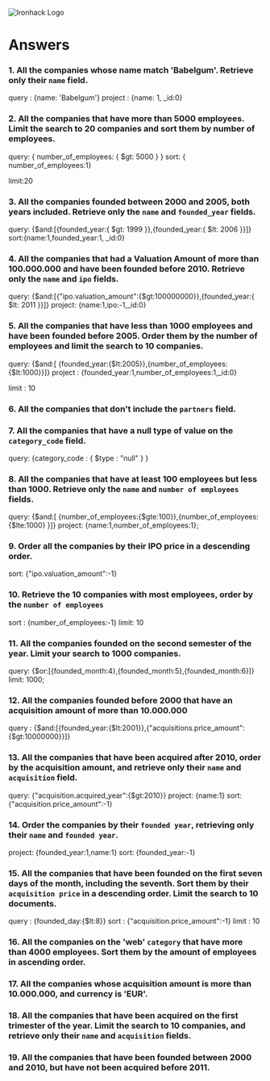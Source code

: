 ![Ironhack Logo](https://i.imgur.com/1QgrNNw.png)

# Answers

### 1. All the companies whose name match 'Babelgum'. Retrieve only their `name` field.

query : {name: 'Babelgum'}
project : {name: 1, \_id:0}

### 2. All the companies that have more than 5000 employees. Limit the search to 20 companies and sort them by **number of employees**.

query: { number_of_employees: { $gt: 5000 } }
sort: { number_of_employees:1}

limit:20

### 3. All the companies founded between 2000 and 2005, both years included. Retrieve only the `name` and `founded_year` fields.

query: {$and:[{founded_year:{ $gt: 1999 }},{founded_year:{ $lt: 2006 }}]}
sort:{name:1,founded_year:1, \_id:0}

### 4. All the companies that had a Valuation Amount of more than 100.000.000 and have been founded before 2010. Retrieve only the `name` and `ipo` fields.

query: {$and:[{"ipo.valuation_amount":{$gt:100000000}},{founded_year:{ $lt: 2011 }}]}
project: {name:1,ipo:-1,\_id:0}

### 5. All the companies that have less than 1000 employees and have been founded before 2005. Order them by the number of employees and limit the search to 10 companies.

query: {$and:[ {founded_year:{$lt:2005}},{number_of_employees:{$lt:1000}}]}
project : {founded_year:1,number_of_employees:1,\_id:0}

limit : 10

### 6. All the companies that don't include the `partners` field.

<!-- Your Code Goes Here -->

### 7. All the companies that have a null type of value on the `category_code` field.

query: {category_code : { $type : "null" } }

### 8. All the companies that have at least 100 employees but less than 1000. Retrieve only the `name` and `number of employees` fields.

query: {$and:[ {number_of_employees:{$gte:100}},{number_of_employees:{$lte:1000} }]}
project: {name:1,number_of_employees:1};

### 9. Order all the companies by their IPO price in a descending order.

sort: {"ipo.valuation_amount":-1}

### 10. Retrieve the 10 companies with most employees, order by the `number of employees`

sort : {number_of_employees:-1}
limit: 10

### 11. All the companies founded on the second semester of the year. Limit your search to 1000 companies.

query: {$or:[{founded_month:4},{founded_month:5},{founded_month:6}]}
limit: 1000;

### 12. All the companies founded before 2000 that have an acquisition amount of more than 10.000.000

query : {$and:[{founded_year:{$lt:2001}},{"acquisitions.price_amount":{$gt:10000000}}]}

### 13. All the companies that have been acquired after 2010, order by the acquisition amount, and retrieve only their `name` and `acquisition` field.

query: {"acquisition.acquired_year":{$gt:2010}}
project: {name:1}
sort: {"acquisition.price_amount":-1}

### 14. Order the companies by their `founded year`, retrieving only their `name` and `founded year`.

project: {founded_year:1,name:1}
sort: {founded_year:-1}

### 15. All the companies that have been founded on the first seven days of the month, including the seventh. Sort them by their `acquisition price` in a descending order. Limit the search to 10 documents.

query : {founded_day:{$lt:8}}
sort : {"acquisition.price_amount":-1}
limit : 10

### 16. All the companies on the 'web' `category` that have more than 4000 employees. Sort them by the amount of employees in ascending order.

### 17. All the companies whose acquisition amount is more than 10.000.000, and currency is 'EUR'.

<!-- Your Code Goes Here -->

### 18. All the companies that have been acquired on the first trimester of the year. Limit the search to 10 companies, and retrieve only their `name` and `acquisition` fields.

<!-- Your Code Goes Here -->

### 19. All the companies that have been founded between 2000 and 2010, but have not been acquired before 2011.

<!-- Your Code Goes Here -->
